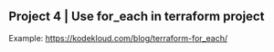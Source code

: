 ## Project 4 | Use for_each in terraform project

Example: https://kodekloud.com/blog/terraform-for_each/
